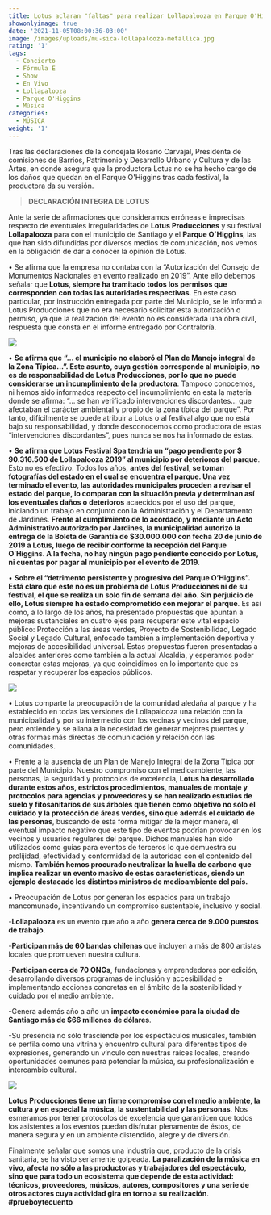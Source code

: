```yaml
---
title: Lotus aclaran "faltas" para realizar Lollapalooza en Parque O'Higgins
showonlyimage: true
date: '2021-11-05T08:00:36-03:00'
image: /images/uploads/mu-sica-lollapalooza-metallica.jpg
rating: '1'
tags:
  - Concierto
  - Fórmula E
  - Show
  - En Vivo
  - Lollapalooza
  - Parque O'Higgins
  - Música
categories:
  - MÚSICA
weight: '1'
---
```

Tras las declaraciones de la concejala Rosario Carvajal, Presidenta de comisiones de Barrios, Patrimonio y Desarrollo Urbano y Cultura y de las Artes, en donde asegura que la productora Lotus no se ha hecho cargo de los daños que quedan en el Parque O'Higgins tras cada festival, la productora da su versión.

<!--more-->

> **DECLARACIÓN INTEGRA DE LOTUS**

Ante la serie de afirmaciones que consideramos erróneas e imprecisas respecto de eventuales irregularidades de **Lotus Producciones** y su festival **Lollapalooza** para con el municipio de Santiago y el **Parque O´Higgins**, las que han sido difundidas por diversos medios de comunicación, nos vemos en la obligación de dar a conocer la opinión de Lotus. 

•	Se afirma que la empresa no contaba con la “Autorización del Consejo de Monumentos Nacionales en evento realizado en 2019”. Ante ello debemos señalar que **Lotus, siempre ha tramitado todos los permisos que corresponden con todas las autoridades respectivas**. En este caso particular, por instrucción entregada por parte del Municipio, se le informó a Lotus Producciones que no era necesario solicitar esta autorización o permiso, ya que la realización del evento no es considerada una obra civil, respuesta que consta en el informe entregado por Contraloría. 

![](/images/uploads/mu-sica-lollapalooza-metallica.jpg)

•	**Se afirma que “… el municipio no elaboró el Plan de Manejo integral de la Zona Típica…”. Este asunto, cuya gestión corresponde al municipio, no es de responsabilidad de Lotus Producciones, por lo que no puede considerarse un incumplimiento de la productora**. Tampoco conocemos, ni hemos sido informados respecto del incumplimiento en esta la materia donde se afirma: “… se han verificado intervenciones discordantes… que afectaban el carácter ambiental y propio de la zona típica del parque”. Por tanto, difícilmente se puede atribuir a Lotus o al festival algo que no está bajo su responsabilidad, y donde desconocemos como productora de estas “intervenciones discordantes”, pues nunca se nos ha informado de éstas. 

•	**Se afirma que Lotus Festival Spa tendría un “pago pendiente por $ 90.316.500 de Lollapalooza 2019” al municipio por deterioros del parque**. Esto no es efectivo. Todos los años, **antes del festival, se toman fotografías del estado en el cual se encuentra el parque. Una vez terminado el evento, las autoridades municipales proceden a revisar el estado del parque, lo comparan con la situación previa y determinan así los eventuales daños o deterioros** acaecidos por el uso del parque, iniciando un trabajo en conjunto con la Administración y el Departamento de Jardines. **Frente al cumplimiento de lo acordado, y mediante un Acto Administrativo autorizado por Jardines, la municipalidad autorizó la entrega de la Boleta de Garantía de $30.000.000 con fecha 20 de junio de 2019 a Lotus, luego de recibir conforme la recepción del Parque O’Higgins. A la fecha, no hay ningún pago pendiente conocido por Lotus, ni cuentas por pagar al municipio por el evento de 2019**. 

•	**Sobre el “detrimento persistente y progresivo del Parque O’Higgins”. Está claro que este no es un problema de Lotus Producciones ni de su festival, el que se realiza un solo fin de semana del año. Sin perjuicio de ello, Lotus siempre ha estado comprometido con mejorar el parque**. Es así como, a lo largo de los años, ha presentado propuestas que apuntan a mejoras sustanciales en cuatro ejes para recuperar este vital espacio público: Protección a las áreas verdes, Proyecto de Sostenibilidad, Legado Social y Legado Cultural, enfocado también a implementación deportiva y mejoras de accesibilidad universal. Estas propuestas fueron presentadas a alcaldes anteriores como también a la actual Alcaldía, y esperamos poder concretar estas mejoras, ya que coincidimos en lo importante que es respetar y recuperar los espacios públicos. 

![](/images/uploads/mu-sica-lollapalooza-pu-blico.jpg)

•	Lotus comparte la preocupación de la comunidad aledaña al parque y ha establecido en todas las versiones de Lollapalooza una relación con la municipalidad y por su intermedio con los vecinas y vecinos del parque, pero entiende y se allana a la necesidad de generar mejores puentes y otras formas más directas de comunicación y relación con las comunidades. 

•	Frente a la ausencia de un Plan de Manejo Integral de la Zona Típica por parte del Municipio. Nuestro compromiso con el medioambiente, las personas, la seguridad y protocolos de excelencia, **Lotus ha desarrollado durante estos años, estrictos procedimientos, manuales de montaje y protocolos para agencias y proveedores y se han realizado estudios de suelo y fitosanitarios de sus árboles que tienen como objetivo no sólo el cuidado y la protección de áreas verdes, sino que además el cuidado de las personas**, buscando de esta forma mitigar de la mejor manera, el eventual impacto negativo que este tipo de eventos podrían provocar en los vecinos y usuarios regulares del parque. Dichos manuales han sido utilizados como guías para eventos de terceros lo que demuestra su prolijidad, efectividad y conformidad de la autoridad con el contenido del mismo. **También hemos procurado neutralizar la huella de carbono que implica realizar un evento masivo de estas características, siendo un ejemplo destacado los distintos ministros de medioambiente del país.** 

•	Preocupación de Lotus por generan los espacios para un trabajo mancomunado, incentivando un compromiso sustentable, inclusivo y social. 

\-**Lollapalooza** es un evento que año a año **genera cerca de 9.000 puestos de trabajo**.

\-**Participan más de 60 bandas chilenas** que incluyen a más de 800 artistas locales que promueven nuestra cultura.

\-**Participan cerca de 70 ONGs**, fundaciones y emprendedores por edición, desarrollando diversos programas de inclusión y accesibilidad e implementando acciones concretas en el ámbito de la sostenibilidad y cuidado por el medio ambiente.

\-Genera además año a año un **impacto económico para la ciudad de Santiago más de $66 millones de dólares**.

\-Su presencia no sólo trasciende por los espectáculos musicales, también se perfila como una vitrina y encuentro cultural para diferentes tipos de expresiones, generando un vínculo con nuestras raíces locales, creando oportunidades comunes para potenciar la música, su profesionalización e intercambio cultural. 

![](/images/uploads/mu-sica-lollapalooza-paloma.jpeg)

**Lotus Producciones tiene un firme compromiso con el medio ambiente, la cultura y en especial la música, la sustentabilidad y las personas**. Nos esmeramos por tener protocolos de excelencia que garanticen que todos los asistentes a los eventos puedan disfrutar plenamente de éstos, de manera segura y en un ambiente distendido, alegre y de diversión. 

Finalmente señalar que somos una industria que, producto de la crisis sanitaria, se ha visto seriamente golpeada. **La paralización de la música en vivo, afecta no sólo a las productoras y trabajadores del espectáculo, sino que para todo un ecosistema que depende de esta actividad: técnicos, proveedores, músicos, autores, compositores y una serie de otros actores cuya actividad gira en torno a su realización**. **\#prueboytecuento**
